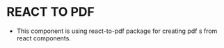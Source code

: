# REACT TO PDF 

- This component is using react-to-pdf package for creating pdf s from react components.
